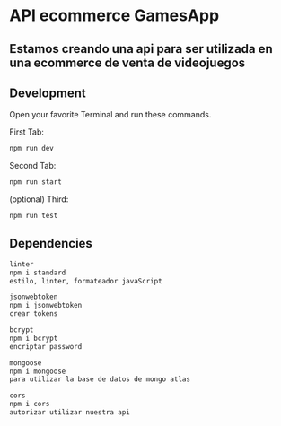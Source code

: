 # API ecommerce GamesApp
## Estamos creando una api para ser utilizada en una ecommerce de venta de videojuegos

## Development

Open your favorite Terminal and run these commands.

First Tab:

```sh
npm run dev
```

Second Tab:

```sh
npm run start
```

(optional) Third:

```sh
npm run test
```

## Dependencies

```sh
linter
npm i standard 
estilo, linter, formateador javaScript
```
```sh
jsonwebtoken
npm i jsonwebtoken
crear tokens
```
```sh
bcrypt
npm i bcrypt
encriptar password  
```
```sh
mongoose
npm i mongoose
para utilizar la base de datos de mongo atlas
```
```sh
cors
npm i cors
autorizar utilizar nuestra api 
```


